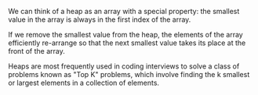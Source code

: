We can think of a heap as an array with a special property: the smallest value in the array is always in the first index of the array.

If we remove the smallest value from the heap, the elements of the array efficiently re-arrange so that the next smallest value takes its place at the front of the array.

Heaps are most frequently used in coding interviews to solve a class of problems known as "Top K" problems, which involve finding the k smallest or largest elements in a collection of elements.